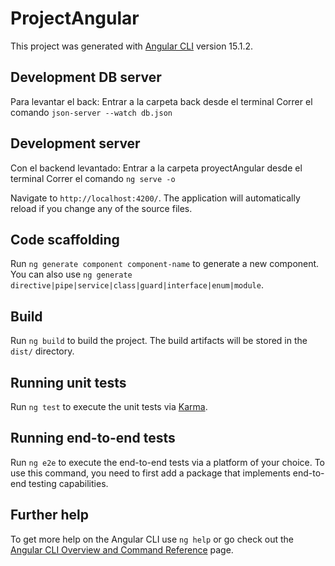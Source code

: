 # ProjectAngular

This project was generated with [Angular CLI](https://github.com/angular/angular-cli) version 15.1.2.


## Development DB server

Para levantar el back:
Entrar a la carpeta back desde el terminal
Correr el comando `json-server --watch db.json`

## Development server

Con el backend levantado:
Entrar a la carpeta proyectAngular desde el terminal
Correr el comando `ng serve -o`

Navigate to `http://localhost:4200/`. The application will automatically reload if you change any of the source files.

## Code scaffolding

Run `ng generate component component-name` to generate a new component. You can also use `ng generate directive|pipe|service|class|guard|interface|enum|module`.

## Build

Run `ng build` to build the project. The build artifacts will be stored in the `dist/` directory.

## Running unit tests

Run `ng test` to execute the unit tests via [Karma](https://karma-runner.github.io).

## Running end-to-end tests

Run `ng e2e` to execute the end-to-end tests via a platform of your choice. To use this command, you need to first add a package that implements end-to-end testing capabilities.

## Further help

To get more help on the Angular CLI use `ng help` or go check out the [Angular CLI Overview and Command Reference](https://angular.io/cli) page.
